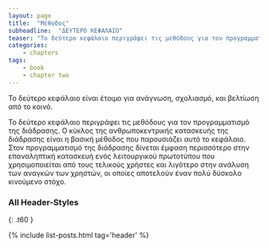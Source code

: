 ```yaml
---
layout: page
title:  "Μέθοδος"
subheadline:  "ΔΕΥΤΕΡΟ ΚΕΦΑΛΑΙΟ"
teaser: "Το δεύτερο κεφάλαιο περιγράφει τις μεθόδους για τον προγραμματισμό της διάδρασης"
categories:
    - chapters
tags:
    - book
    - chapter two
---
```


Το δεύτερο κεφάλαιο είναι έτοιμο για ανάγνωση, σχολιασμό, και βελτίωση από το κοινό. 

Το δεύτερο κεφάλαιο περιγράφει τις μεθόδους για τον προγραμματισμό της διάδρασης. Ο κύκλος της ανθρωποκεντρικής κατασκευής της διάδρασης είναι η βασική μέθοδος που παρουσιάζει αυτό το κεφάλαιο. Στον προγραμματισμό της διάδρασης δίνεται έμφαση περισσότερο στην επαναληπτική κατασκευή ενός λειτουργικού πρωτοτύπου που χρησιμοποιείται από τους τελικούς χρήστες και λιγότερο στην ανάλυση των αναγκών των χρηστών, οι οποίες αποτελούν έναν πολύ δύσκολο κινούμενο στόχο.

### All Header-Styles
{: .t60 }

{% include list-posts.html tag='header' %}
